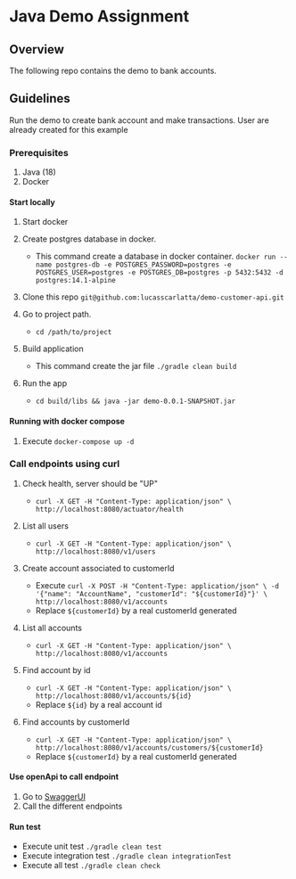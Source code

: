 # Java Demo Assignment

## Overview
The following repo contains the demo to bank accounts.

## Guidelines
Run the demo to create bank account and make transactions. User are already created for this example

### Prerequisites
1. Java (18)
2. Docker

#### Start locally
1. Start docker
2. Create postgres database in docker.
    - This command create a database in docker container. `docker run --name postgres-db -e POSTGRES_PASSWORD=postgres -e POSTGRES_USER=postgres -e POSTGRES_DB=postgres -p 5432:5432 -d postgres:14.1-alpine`

3. Clone this repo `git@github.com:lucasscarlatta/demo-customer-api.git`
4. Go to project path.
   - `cd /path/to/project`
4. Build application 
    - This command create the jar file `./gradle clean build`
    
5. Run the app
    - `cd build/libs && java -jar demo-0.0.1-SNAPSHOT.jar`

#### Running with docker compose
1. Execute `docker-compose up -d`

### Call endpoints using curl
1. Check health, server should be "UP"
   - `curl -X GET -H "Content-Type: application/json" \
     http://localhost:8080/actuator/health`
2. List all users
   - `curl -X GET -H "Content-Type: application/json" \
     http://localhost:8080/v1/users`
     
3. Create account associated to customerId
   - Execute `curl -X POST -H "Content-Type: application/json" \
     -d '{"name": "AccountName", "customerId": "${customerId}"}' \
     http://localhost:8080/v1/accounts`
   - Replace `${customerId}` by a real customerId generated

4. List all accounts
   - `curl -X GET -H "Content-Type: application/json" \
     http://localhost:8080/v1/accounts`

5. Find account by id
   - `curl -X GET -H "Content-Type: application/json" \
     http://localhost:8080/v1/accounts/${id}`
   - Replace `${id}` by a real account id

6. Find accounts by customerId
   - `curl -X GET -H "Content-Type: application/json" \
     http://localhost:8080/v1/accounts/customers/${customerId}`
   - Replace `${customerId}` by a real customerId generated
   
#### Use openApi to call endpoint
1. Go to [SwaggerUI](http://localhost:8080/swagger-ui.html)
2. Call the different endpoints

#### Run test
- Execute unit test `./gradle clean test`
- Execute integration test `./gradle clean integrationTest`
- Execute all test `./gradle clean check`
